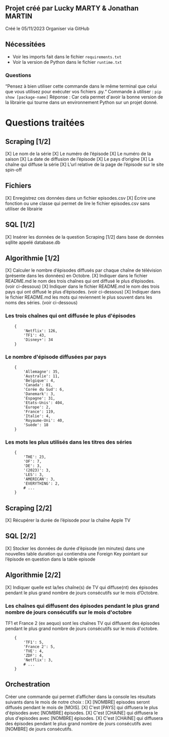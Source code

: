 ## Projet créé par Lucky MARTY & Jonathan MARTIN
Créé le 05/11/2023 
Organiser via GitHub 

## Nécessitées
- Voir les imports fait dans le fichier `requirements.txt` 
- Voir la version de Python dans le fichier `runtime.txt` 

### Questions 
“Pensez à bien utiliser cette commande dans le même terminal que celui que vous utilisez pour exécuter vos fichiers .py.“
Commande à utiliser : `pip show [package-name]`
Réponse : Car cela permet d'avoir la bonne version de la librairie qui tourne dans un environnement Python sur un projet donné.

# Questions traitées 
## Scraping  [1/2]

[X] Le nom de la série
[X] Le numéro de l’épisode
[X] Le numéro de la saison
[X] La date de diffusion de l’épisode
[X] Le pays d’origine
[X] La chaîne qui diffuse la série
[X] L’url relative de la page de l’épisode sur le site spin-off 

## Fichiers
[X] Enregistrez ces données dans un fichier episodes.csv
[X] Écrire une fonction ou une classe qui permet de lire le fichier episodes.csv sans utiliser de librairie

## SQL [1/2]
[X] Insérer les données de la question Scraping [1/2] dans base de données sqllite appelé database.db 

## Algorithmie [1/2]
[X] Calculer le nombre d’épisodes diffusés par chaque chaîne de télévision (présente dans les données) en Octobre.
[X] Indiquer dans le fichier README.md le nom des trois chaînes qui ont diffusé le plus d’épisodes. (voir ci-dessous)
[X] Indiquer dans le fichier README.md le nom des trois pays qui ont diffusé le plus d’épisodes. (voir ci-dessous)
[X] Indiquer dans le fichier README.md les mots qui reviennent le plus souvent dans les noms des séries. (voir ci-dessous)

### Les trois chaînes qui ont diffusée le plus d'épisodes
```PY
    {
        'Netflix': 126,
        'TF1': 43,
        'Disney+': 34
    }
```

### Le nombre d'épisode diffusées par pays 
```PY
    {
        'Allemagne': 35,
        'Australie': 11,
        'Belgique': 4,
        'Canada': 81,
        'Corée du Sud': 6,
        'Danemark': 3,
        'Espagne': 31,
        'Etats-Unis': 404,
        'Europe': 2,
        'France': 119,
        'Italie': 4,
        'Royaume-Uni': 40,
        'Suède': 18
    }
```

### Les mots les plus utilisés dans les titres des séries
```PY
    {
        'THE': 23,
        'OF': 7,
        'DE': 3,
        '(2023)': 3,
        'LES': 3, 
        'AMERICAN': 3, 
        'EVERYTHING': 2,
        # ...
    }
```

## Scraping [2/2] 
[X] Récupérer la durée de l’épisode pour la chaîne Apple TV

## SQL [2/2]
[X] Stocker les données de durée d’épisode (en minutes) dans une nouvelles table duration qui contiendra une Foreign Key pointant sur l’épisode en question dans la table episode

## Algorithmie [2/2]
[X] Indiquer quelle est la/les chaîne(s) de TV qui diffuse(nt) des épisodes pendant le plus grand nombre de jours consécutifs sur le mois d’Octobre.

### Les chaînes qui diffusent des épisodes pendant le plus grand nombre de jours consécutifs sur le mois d'octobre
TF1 et France 2 (ex aequo) sont les chaînes TV qui diffusent des épisodes pendant le plus grand nombre de jours consécutifs sur le mois d'octobre.

```PY
    {
        'TF1': 5, 
        'France 2': 5, 
        'TVE': 4, 
        'ZDF': 4, 
        'Netflix': 3,
        # ...
    }
```
## Orchestration
Créer une commande qui permet d’afficher dans la console les résultats suivants dans le mois de notre choix :
[X] [NOMBRE] episodes seront diffusés pendant le mois de [MOIS].
[X] C'est [PAYS] qui diffusera le plus d'épisodes avec [NOMBRE] épisodes.
[X] C'est [CHAINE] qui diffusera le plus d'episodes avec [NOMBRE] épisodes.
[X] C'est [CHAINE] qui diffusera des épisodes pendant le plus grand nombre de jours consécutifs avec [NOMBRE] de jours consécutifs.